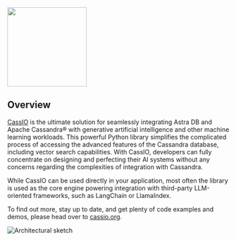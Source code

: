 <div class="nosurface" markdown="1">

<img src="../../../../img/cassio/cassio_logo.png"  style="height: 180px;" />
</div>

## Overview

[CassIO](https://cassio.org/) is the ultimate solution for seamlessly integrating Astra DB and Apache Cassandra® with generative artificial intelligence and other machine learning workloads. This powerful Python library simplifies the complicated process of accessing the advanced features of the Cassandra database, including vector search capabilities. With CassIO, developers can fully concentrate on designing and perfecting their AI systems without any concerns regarding the complexities of integration with Cassandra.

While CassIO can be used directly in your application, most often the library is used as the core engine
powering integration with third-party LLM-oriented frameworks, such as LangChain or LlamaIndex.

To find out more, stay up to date, and get plenty of code examples and demos, please
head over to [cassio.org](httos://cassio.org).

![Architectural sketch](../../../../img/cassio/cassio_sketch.png)
